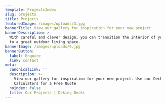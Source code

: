 ```yaml
---
template: ProjectsIndex
slug: projects
title: Projects
featuredImage: /images/uploads/3.jpg
bannerTitle: View our gallery for inspiration for your new project
bannerDescription: >
  With careful and clever design, you can transition the interior of your home
  to a great outdoor living space.
bannerImage: /images/uploads/9.jpg
bannerButton:
  label: Enquire
  link: contact
meta:
  canonicalLink: ''
  description: >-
    View our gallery for inspiration for your new project. Use our Decking
    Calculators for a Free Quote
  noindex: false
  title: Our Projects | Deking Decks
---
```


